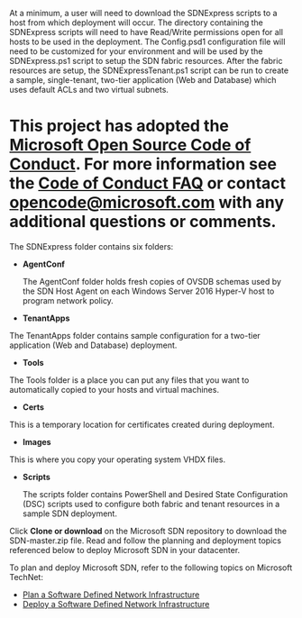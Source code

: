 At a minimum, a user will need to download the SDNExpress scripts to a host from which deployment will occur. The directory containing the SDNExpress scripts will need to have Read/Write permissions open for all hosts to be used in the deployment. The Config.psd1 configuration file will need to be customized for your environment and will be used by the SDNExpress.ps1 script to setup the SDN fabric resources. After the fabric resources are setup, the SDNExpressTenant.ps1 script can be run to create a sample, single-tenant, two-tier application (Web and Database) which uses default ACLs and two virtual subnets. 

This project has adopted the [Microsoft Open Source Code of Conduct](https://opensource.microsoft.com/codeofconduct/). For more information see the [Code of Conduct FAQ](https://opensource.microsoft.com/codeofconduct/faq/) or contact [opencode@microsoft.com](mailto:opencode@microsoft.com) with any additional questions or comments.
=======
The SDNExpress folder contains six folders: 

* **AgentConf**

  The AgentConf folder holds fresh copies of OVSDB schemas used by the SDN Host Agent on each Windows Server 2016 Hyper-V host to program network policy.

* **TenantApps**

 The TenantApps folder contains sample configuration for a two-tier application (Web and Database) deployment.
 
* **Tools**

 The Tools folder is a place you can put any files that you want to automatically copied to your hosts and virtual machines.

* **Certs**

 This is a temporary location for certificates created during deployment.

* **Images**

 This is where you copy your operating system VHDX  files.


* **Scripts**

  The scripts folder contains PowerShell and Desired State Configuration (DSC) scripts used to configure both fabric and tenant resources in a sample SDN deployment.




Click **Clone or download** on the Microsoft SDN repository to download the SDN-master.zip file. Read and follow the planning and deployment topics referenced below to deploy Microsoft SDN in your datacenter.

To plan and deploy Microsoft SDN, refer to the following topics on Microsoft TechNet:
* [Plan a Software Defined Network Infrastructure](https://technet.microsoft.com/en-us/library/mt605207.aspx)
* [Deploy a Software Defined Network Infrastructure](https://technet.microsoft.com/en-us/library/mt590901.aspx)
